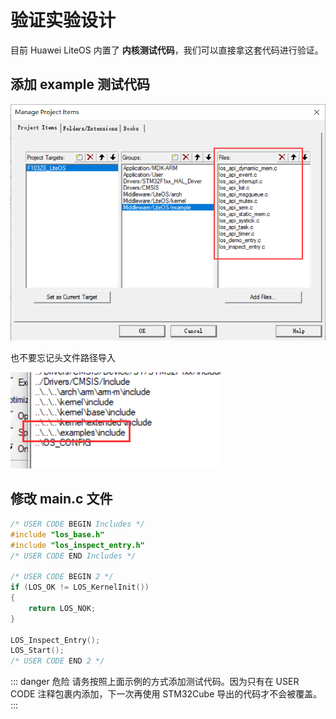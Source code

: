 # 验证实验设计

目前 Huawei LiteOS 内置了 **内核测试代码**，我们可以直接拿这套代码进行验证。

## 添加 example 测试代码

![](./image/raw-project-group-example.png)

也不要忘记头文件路径导入

![](./image/raw-project-example-path.png)

## 修改 main.c 文件

```c
/* USER CODE BEGIN Includes */
#include "los_base.h"
#include "los_inspect_entry.h"
/* USER CODE END Includes */

/* USER CODE BEGIN 2 */
if (LOS_OK != LOS_KernelInit())
{
    return LOS_NOK;
}

LOS_Inspect_Entry();
LOS_Start();
/* USER CODE END 2 */
```

::: danger 危险
请务按照上面示例的方式添加测试代码。因为只有在 USER CODE 注释包裹内添加，下一次再使用 STM32Cube 导出的代码才不会被覆盖。
:::